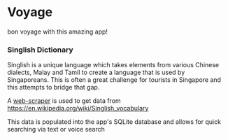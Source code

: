 # Voyage
bon voyage with this amazing app!


### Singlish Dictionary
Singlish is a unique language which takes elements from various Chinese dialects, Malay and Tamil to create a language that is used by Singaporeans. This is often a great challenge for tourists in Singapore and this attempts to bridge that gap. 

A [web-scraper](https://github.com/bowsplinter/chisel) is used to get data from https://en.wikipedia.org/wiki/Singlish_vocabulary

This data is populated into the app's SQLite database and allows for quick searching via text or voice search
